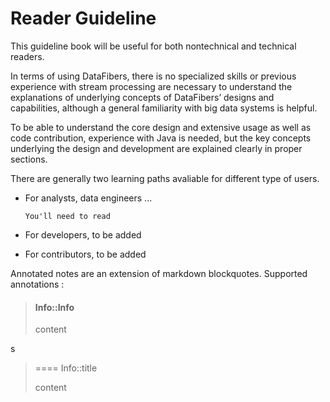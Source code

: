 # Reader Guideline

This guideline book will be useful for both nontechnical and technical readers. 

In terms of using DataFibers, there is no specialized skills or previous experience with stream processing are necessary to understand the explanations of underlying concepts of DataFibers’ designs and capabilities, although a general familiarity with big data systems is helpful. 

To be able to understand the core design and extensive usage as well as code contribution, experience with Java is needed, but the key concepts underlying the design and development are explained clearly in proper sections.

There are generally two learning paths avaliable for different type of users.

* For analysts, data engineers ...
     
      You'll need to read

* For developers, 
      to be added
* For contributors,
      to be added
      
Annotated notes are an extension of markdown blockquotes. Supported annotations :

> #### Info::Info
>
> content

s

> ==== Info::title
> 
> content